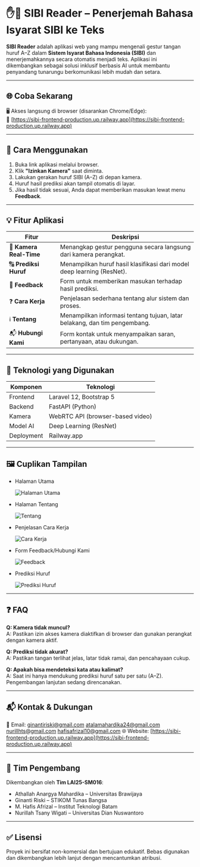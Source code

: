 # ✋📖 SIBI Reader – Penerjemah Bahasa Isyarat SIBI ke Teks

**SIBI Reader** adalah aplikasi web yang mampu mengenali gestur tangan huruf A–Z dalam **Sistem Isyarat Bahasa Indonesia (SIBI)** dan menerjemahkannya secara otomatis menjadi teks. Aplikasi ini dikembangkan sebagai solusi inklusif berbasis AI untuk membantu penyandang tunarungu berkomunikasi lebih mudah dan setara.

---

## 🌐 Coba Sekarang

🖥️ Akses langsung di browser (disarankan Chrome/Edge):  
🔗 [https://sibi-frontend-production.up.railway.app](https://sibi-frontend-production.up.railway.app)

---

## 📸 Cara Menggunakan

1. Buka link aplikasi melalui browser.
2. Klik **"Izinkan Kamera"** saat diminta.
3. Lakukan gerakan huruf SIBI (A–Z) di depan kamera.
4. Huruf hasil prediksi akan tampil otomatis di layar.
5. Jika hasil tidak sesuai, Anda dapat memberikan masukan lewat menu **Feedback**.

---

## 💡 Fitur Aplikasi

| Fitur                | Deskripsi                                                                 |
|----------------------|---------------------------------------------------------------------------|
| 🎥 **Kamera Real-Time**  | Menangkap gestur pengguna secara langsung dari kamera perangkat.         |
| 🔠 **Prediksi Huruf**    | Menampilkan huruf hasil klasifikasi dari model deep learning (ResNet).   |
| 📝 **Feedback**          | Form untuk memberikan masukan terhadap hasil prediksi.                   |
| ❓ **Cara Kerja**        | Penjelasan sederhana tentang alur sistem dan proses.                  |
| ℹ️ **Tentang**           | Menampilkan informasi tentang tujuan, latar belakang, dan tim pengembang.|
| 📬 **Hubungi Kami**      | Form kontak untuk menyampaikan saran, pertanyaan, atau dukungan.         |

---

## 🧠 Teknologi yang Digunakan

| Komponen     | Teknologi                       |
|--------------|----------------------------------|
| Frontend     | Laravel 12, Bootstrap 5          |
| Backend      | FastAPI (Python)                 |
| Kamera       | WebRTC API (browser-based video) |
| Model AI     | Deep Learning (ResNet)           |
| Deployment   | Railway.app                      |

---

## 🖼️ Cuplikan Tampilan 

- Halaman Utama
  
  ![Halaman Utama](https://github.com/user-attachments/assets/3282f4c4-27a3-4d53-8925-e011448414c2)

- Halaman Tentang
   
  ![Tentang](https://github.com/user-attachments/assets/74f674c7-5434-4c80-9b0a-8218d5dca619)

- Penjelasan Cara Kerja
  
  ![Cara Kerja](https://github.com/user-attachments/assets/3db71616-e072-4a86-9e1e-3ba3514de16a)

- Form Feedback/Hubungi Kami
  
  ![Feedback](https://github.com/user-attachments/assets/ec879300-0eff-4922-8cfe-3531a25e2235)
 
- Prediksi Huruf
  
  ![Prediksi Huruf](https://github.com/user-attachments/assets/b6cb14cf-1c1e-4305-b517-4d9008fadeda)

---

## ❓ FAQ

**Q: Kamera tidak muncul?**  
A: Pastikan izin akses kamera diaktifkan di browser dan gunakan perangkat dengan kamera aktif.

**Q: Prediksi tidak akurat?**  
A: Pastikan tangan terlihat jelas, latar tidak ramai, dan pencahayaan cukup.

**Q: Apakah bisa mendeteksi kata atau kalimat?**  
A: Saat ini hanya mendukung prediksi huruf satu per satu (A–Z). Pengembangan lanjutan sedang direncanakan.

---

## 📬 Kontak & Dukungan

📧 Email: ginantiriski@gmail.com  atalamahardika24@gmail.com  nurillhts@gmail.com  hafisafrizal10@gmail.com
🌐 Website: [https://sibi-frontend-production.up.railway.app](https://sibi-frontend-production.up.railway.app)

---

## 👥 Tim Pengembang

Dikembangkan oleh **Tim LAI25-SM016**:

- Athallah Anargya Mahardika – Universitas Brawijaya  
- Ginanti Riski – STIKOM Tunas Bangsa
- M. Hafis Afrizal – Institut Teknologi Batam    
- Nurillah Tsany Wigati – Universitas Dian Nuswantoro

---

## ✅ Lisensi

Proyek ini bersifat non-komersial dan bertujuan edukatif. Bebas digunakan dan dikembangkan lebih lanjut dengan mencantumkan atribusi.
